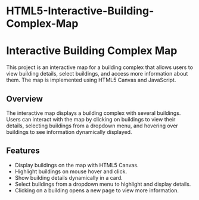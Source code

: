# HTML5-Interactive-Building-Complex-Map

# Interactive Building Complex Map

This project is an interactive map for a building complex that allows users to view building details, select buildings, and access more information about them. The map is implemented using HTML5 Canvas and JavaScript.

## Overview

The interactive map displays a building complex with several buildings. Users can interact with the map by clicking on buildings to view their details, selecting buildings from a dropdown menu, and hovering over buildings to see information dynamically displayed.

## Features

- Display buildings on the map with HTML5 Canvas.
- Highlight buildings on mouse hover and click.
- Show building details dynamically in a card.
- Select buildings from a dropdown menu to highlight and display details.
- Clicking on a building opens a new page to view more information.


